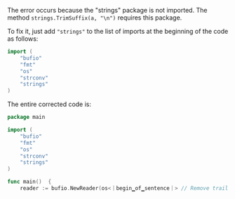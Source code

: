 The error occurs because the "strings" package is not imported. The method `strings.TrimSuffix(a, "\n")` requires this package. 

To fix it, just add `"strings"` to the list of imports at the beginning of the code as follows: 
```go
import (
	"bufio"
	"fmt"
	"os"
	"strconv"
	"strings"
)
```

The entire corrected code is:

```go
package main

import (
	"bufio"
	"fmt"
	"os"
	"strconv"
	"strings"
)

func main()  {
	reader := bufio.NewReader(os<｜begin▁of▁sentence｜> // Remove trailing newline character

